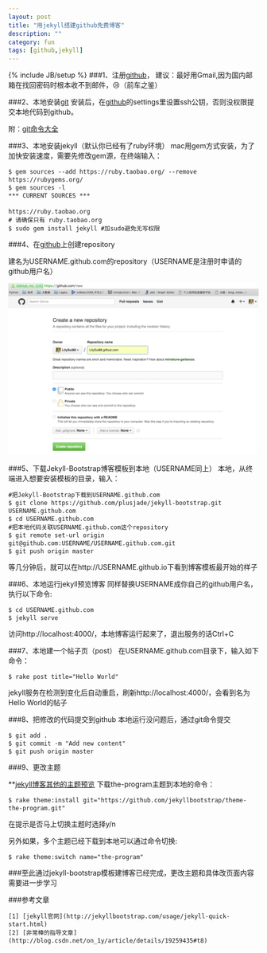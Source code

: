 ```yaml
---
layout: post
title: "用jekyll搭建github免费博客"
description: ""
category: fun
tags: [github,jekyll]
---
```

{% include JB/setup %}
###1、注册[github](https://github.com/)，
建议：最好用Gmail,因为国内邮箱在找回密码时根本收不到邮件，😢（前车之鉴）

###2、本地安装[git](http://git-scm.com/book/en/v2/Getting-Started-Installing-Git)
安装后，在[github](https://github.com/)的settings里设置ssh公钥，否则没权限提交本地代码到github。

附：[git命令大全](http://www.cnblogs.com/mengdd/p/4153773.html)

###3、本地安装jekyll（默认你已经有了ruby环境）
mac用gem方式安装，为了加快安装速度，需要先修改gem源，在终端输入：

    $ gem sources --add https://ruby.taobao.org/ --remove https://rubygems.org/
    $ gem sources -l
    *** CURRENT SOURCES ***

    https://ruby.taobao.org
    # 请确保只有 ruby.taobao.org
    $ sudo gem install jekyll #加sudo避免无写权限

###4、在[github](https://github.com/)上创建repository

建名为USERNAME.github.com的repository（USERNAME是注册时申请的github用户名）

![截图](/pic/create_repository_shotcut.png)

###5、下载Jekyll-Bootstrap博客模板到本地（USERNAME同上）
本地，从终端进入想要安装模板的目录，输入：

	#把Jekyll-Bootstrap下载到USERNAME.github.com
    $ git clone https://github.com/plusjade/jekyll-bootstrap.git USERNAME.github.com
    $ cd USERNAME.github.com
    #把本地代码关联USERNAME.github.com这个repository
    $ git remote set-url origin git@github.com:USERNAME/USERNAME.github.com.git 
    $ git push origin master

等几分钟后，就可以在http://USERNAME.github.io下看到博客模板最开始的样子

###6、本地运行jekyll预览博客
同样替换USERNAME成你自己的github用户名，执行以下命令:

    $ cd USERNAME.github.com 
    $ jekyll serve

访问http://localhost:4000/，本地博客运行起来了，退出服务的话Ctrl+C

###7、本地建一个帖子页（post）
在USERNAME.github.com目录下，输入如下命令：

    $ rake post title="Hello World"

jekyll服务在检测到变化后自动重启，刷新http://localhost:4000/，会看到名为Hello World的帖子

###8、把修改的代码提交到github
本地运行没问题后，通过git命令提交

    $ git add .
    $ git commit -m "Add new content"
    $ git push origin master



###9、更改主题

**[jekyll博客其他的主题预览](http://themes.jekyllbootstrap.com/)
下载the-program主题到本地的命令：

    $ rake theme:install git="https://github.com/jekyllbootstrap/theme-the-program.git"

在提示是否马上切换主题时选择y/n

另外如果，多个主题已经下载到本地可以通过命令切换:

    $ rake theme:switch name="the-program"

###至此通过jekyll-bootstrap模板建博客已经完成，更改主题和具体改页面内容需要进一步学习

###参考文章

	[1] [jekyll官网](http://jekyllbootstrap.com/usage/jekyll-quick-start.html)
	[2] [非常棒的指导文章](http://blog.csdn.net/on_1y/article/details/19259435#t8)


